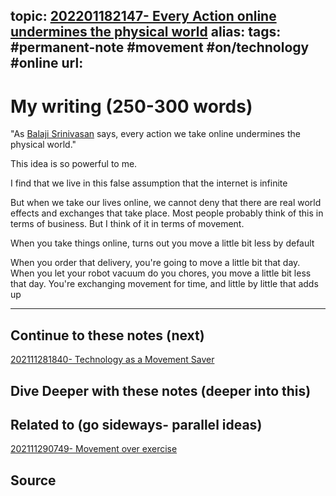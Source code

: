 topic: [202201182147- Every Action online undermines the physical world](.md)
alias: 
tags: #permanent-note #movement #on/technology #online
url: 
---

# My writing (250-300 words)

"As [Balaji Srinivasan](https://email.mg2.substack.com/c/eJwlkEuOwyAQRE8TlhZffxYsZpNrIAw9DhkbLGgSOacfHEstWgiqul85i7CkfOg9FSTnYfDYQUd4lxUQIZNaIJvgtegnpSSfiNfSs1GNJBTzmwE2G1aNuQLZ67wGZzGk-FXIQQlBHppS2Y8TCG4HNnM2K8okB6t6R8cBwF2DbfUBogMNL8hHikBW_UDcy0383Pi9Fb7DuVLn0tZus13tMxQSNKecU8Yoo3xSouOdZM7Pgo6KcWn7YezY_knVs3qTdFt4V-pc0Lq_04lk_bSv0Gz3bkkbfNqf5WT6PjYk0_pWY8DDQLTzCv6ixSu0L79ZIEJuYXpjUbNespHRvi0g-guuxdEyoFRNA2nTfWqqqGt0D5ubqlHlgCkHKP9ezYe3) says, every action we take online undermines the physical world."

This idea is so powerful to me.

I find that we live in this false assumption that the internet is infinite

But when we take our lives online, we cannot deny that there are real world effects and exchanges that take place. Most people probably think of this in terms of business. But I think of it in terms of movement.

When you take things online, turns out you move a little bit less by default

When you order that delivery, you're going to move a little bit that day. When you let your robot vacuum do you chores, you move a little bit less that day. You're exchanging movement for time, and little by little that adds up

---
## Continue to these notes (next)
[202111281840- Technology as a Movement Saver](Notes/202111281840-%20Technology%20as%20a%20Movement%20Saver.md)

## Dive Deeper with these notes (deeper into this)
		
## Related to (go sideways- parallel ideas)
[202111290749- Movement over exercise](Notes/202111290749-%20Movement%20over%20exercise.md)
## Source